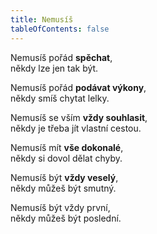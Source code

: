 ```yaml
---
title: Nemusíš
tableOfContents: false
---
```


Nemusíš pořád **spěchat**,<br/>
někdy lze jen tak být.

Nemusíš pořád **podávat výkony**,<br/>
někdy smíš chytat lelky.

Nemusíš se vším **vždy souhlasit**,<br/>
někdy je třeba jít vlastní cestou.

Nemusíš mít **vše dokonalé**,<br/>
někdy si dovol dělat chyby.

Nemusíš být **vždy veselý**,<br/>
někdy můžeš být smutný.

Nemusíš být vždy první,<br/>
někdy můžeš být poslední.
